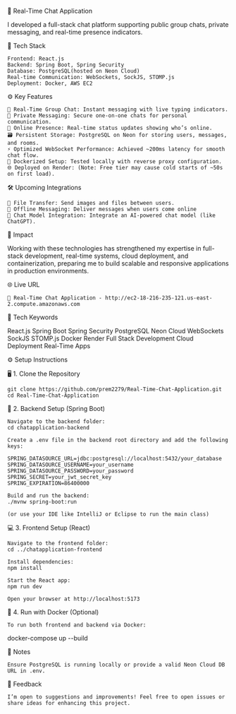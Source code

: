 🚀 Real-Time Chat Application

I developed a full-stack chat platform supporting public group chats, private messaging, and real-time presence indicators.

🧩 Tech Stack

    Frontend: React.js
    Backend: Spring Boot, Spring Security
    Database: PostgreSQL(hosted on Neon Cloud)
    Real-time Communication: WebSockets, SockJS, STOMP.js
    Deployment: Docker, AWS EC2

⚙️ Key Features
    
    💬 Real-Time Group Chat: Instant messaging with live typing indicators.
    🔐 Private Messaging: Secure one-on-one chats for personal communication.
    👥 Online Presence: Real-time status updates showing who’s online.
    🗃️ Persistent Storage: PostgreSQL on Neon for storing users, messages, and rooms.
    ⚡ Optimized WebSocket Performance: Achieved ~200ms latency for smooth chat flow.
    🐳 Dockerized Setup: Tested locally with reverse proxy configuration. 
    🌐 Deployed on Render: (Note: Free tier may cause cold starts of ~50s on first load).

🛠️ Upcoming Integrations
    
    📁 File Transfer: Send images and files between users.
    📴 Offline Messaging: Deliver messages when users come online
    🤖 Chat Model Integration: Integrate an AI-powered chat model (like ChatGPT).

🚀 Impact

Working with these technologies has strengthened my expertise in full-stack development, real-time systems, cloud deployment, and containerization, preparing me to build scalable and responsive applications in production environments.

🌐 Live URL

    🔗 Real-Time Chat Application - http://ec2-18-216-235-121.us-east-2.compute.amazonaws.com


🧠 Tech Keywords

  React.js Spring Boot Spring Security PostgreSQL Neon Cloud WebSockets SockJS STOMP.js Docker Render Full Stack Development Cloud Deployment Real-Time Apps

⚙️ Setup Instructions

🖥️ 1. Clone the Repository

    git clone https://github.com/prem2279/Real-Time-Chat-Application.git
    cd Real-Time-Chat-Application

🧩 2. Backend Setup (Spring Boot)

    Navigate to the backend folder:
    cd chatapplication-backend
    
    Create a .env file in the backend root directory and add the following keys:
    
    SPRING_DATASOURCE_URL=jdbc:postgresql://localhost:5432/your_database
    SPRING_DATASOURCE_USERNAME=your_username
    SPRING_DATASOURCE_PASSWORD=your_password
    SPRING_SECRET=your_jwt_secret_key
    SPRING_EXPIRATION=86400000
    
    Build and run the backend:
    ./mvnw spring-boot:run

    (or use your IDE like IntelliJ or Eclipse to run the main class)

💻 3. Frontend Setup (React)

    Navigate to the frontend folder:
    cd ../chatapplication-frontend
    
    Install dependencies:
    npm install
    
    Start the React app:
    npm run dev
    
    Open your browser at http://localhost:5173

🐳 4. Run with Docker (Optional)

    To run both frontend and backend via Docker:

docker-compose up --build

🧾 Notes

    Ensure PostgreSQL is running locally or provide a valid Neon Cloud DB URL in .env.

💬 Feedback

    I’m open to suggestions and improvements! Feel free to open issues or share ideas for enhancing this project.
